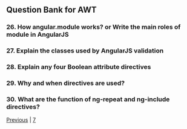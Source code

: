 ## Question Bank for AWT

### 26. How angular.module works? or Write the main roles of module in AngularJS

### 27. Explain the classes used by AngularJS validation

### 28. Explain any four Boolean attribute directives

### 29. Why and when directives are used?

### 30. What are the function of ng-repeat and ng-include directives?

[Previous](5.md) | [7](7.md)

